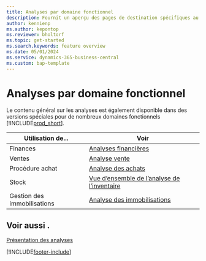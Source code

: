 ```yaml
---
title: Analyses par domaine fonctionnel
description: Fournit un aperçu des pages de destination spécifiques au domaine fonctionnel pour l’analyse dans Business Central.
author: kennienp
ms.author: kepontop
ms.reviewer: bholtorf
ms.topic: get-started
ms.search.keywords: feature overview
ms.date: 05/01/2024
ms.service: dynamics-365-business-central
ms.custom: bap-template
---
```


# Analyses par domaine fonctionnel

Le contenu général sur les analyses est également disponible dans des versions spéciales pour de nombreux domaines fonctionnels [!INCLUDE[prod_short](includes/prod_short.md)]. 

| Utilisation de... | Voir |
| --- | --- |
| Finances | [Analyses financières](bi.md) |
| Ventes | [Analyse vente](sales-analytics-overview.md) |
| Procédure achat | [Analyse des achats](purchasing-analytics-overview.md) |
| Stock | [Vue d’ensemble de l’analyse de l’inventaire](inventory-analytics-overview.md) |
| Gestion des immobilisations | [Analyse des immobilisations](fa-analytics-overview.md) |


## Voir aussi .

[Présentation des analyses](reports-bi-reporting.md)  

[!INCLUDE[footer-include](includes/footer-banner.md)]
